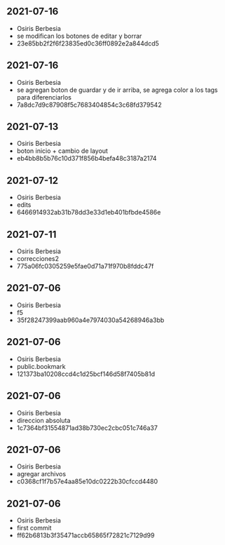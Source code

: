 ## 2021-07-16
* Osiris Berbesia
* se modifican los botones de editar y borrar
* 23e85bb2f2f6f23835ed0c36ff0892e2a844dcd5
## 2021-07-16
* Osiris Berbesia
* se agregan boton de guardar y de ir arriba, se agrega color a los tags para diferenciarlos
* 7a8dc7d9c87908f5c7683404854c3c68fd379542
## 2021-07-13
* Osiris Berbesia
* boton inicio + cambio de layout
* eb4bb8b5b76c10d371f856b4befa48c3187a2174
## 2021-07-12
* Osiris Berbesia
* edits
* 6466914932ab31b78dd3e33d1eb401bfbde4586e
## 2021-07-11
* Osiris Berbesia
* correcciones2
* 775a06fc0305259e5fae0d71a71f970b8fddc47f
## 2021-07-06
* Osiris Berbesia
* f5
* 35f28247399aab960a4e7974030a54268946a3bb
## 2021-07-06
* Osiris Berbesia
* public.bookmark
* 121373ba10208ccd4c1d25bcf146d58f7405b81d
## 2021-07-06
* Osiris Berbesia
* direccion absoluta
* 1c7364bf31554871ad38b730ec2cbc051c746a37
## 2021-07-06
* Osiris Berbesia
* agregar archivos
* c0368cf1f7b57e4aa85e10dc0222b30cfccd4480
## 2021-07-06
* Osiris Berbesia
* first commit
* ff62b6813b3f35471accb65865f72821c7129d99
